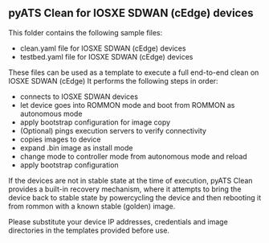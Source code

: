 ## pyATS Clean for IOSXE SDWAN (cEdge) devices

This folder contains the following sample files:

- clean.yaml file for IOSXE SDWAN (cEdge) devices
- testbed.yaml file for IOSXE SDWAN (cEdge) devices

These files can be used as a template to execute a full end-to-end clean on IOSXE SDWAN (cEdge) It performs the following steps in order:

- connects to IOSXE SDWAN devices
- let device goes into ROMMON mode and boot from ROMMON as autonomous mode
- apply bootstrap configuration for image copy
- (Optional) pings execution servers to verify connectivity
- copies images to device
- expand .bin image as install mode
- change mode to controller mode from autonomous mode and reload
- apply bootstrap configuration

If the devices are not in stable state at the time of execution, pyATS Clean
provides a built-in recovery mechanism, where it attempts to bring the device
back to stable state by powercycling the device and then rebooting it from
rommon with a known stable (golden) image.

Please substitute your device IP addresses, credentials and image directories in the templates provided before use.
